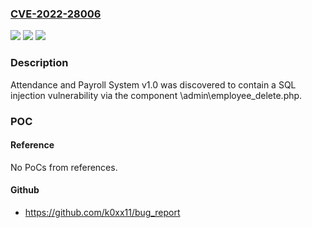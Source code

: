### [CVE-2022-28006](https://cve.mitre.org/cgi-bin/cvename.cgi?name=CVE-2022-28006)
![](https://img.shields.io/static/v1?label=Product&message=n%2Fa&color=blue)
![](https://img.shields.io/static/v1?label=Version&message=n%2Fa&color=blue)
![](https://img.shields.io/static/v1?label=Vulnerability&message=n%2Fa&color=brighgreen)

### Description

Attendance and Payroll System v1.0 was discovered to contain a SQL injection vulnerability via the component \admin\employee_delete.php.

### POC

#### Reference
No PoCs from references.

#### Github
- https://github.com/k0xx11/bug_report

